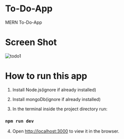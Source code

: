 # To-Do-App

MERN To-Do-App

# Screen Shot

![todo1](https://user-images.githubusercontent.com/27516303/96150951-863a2c80-0f28-11eb-8b63-f03a41c906ad.png)

# How to run this app

1. Install Node.js(ignore if already installed)

2. Install mongoDb(ignore if already installed)

3. In the terminal inside the project directory run:

### `npm run dev`

4. Open [http://localhost:3000](http://localhost:3000) to view it in the browser.
